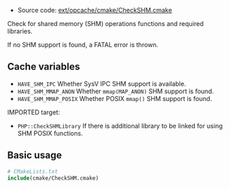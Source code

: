 <!-- This is auto-generated file. -->
* Source code: [ext/opcache/cmake/CheckSHM.cmake](https://github.com/petk/php-build-system/blob/master/cmake/ext/opcache/cmake/CheckSHM.cmake)

Check for shared memory (SHM) operations functions and required libraries.

If no SHM support is found, a FATAL error is thrown.

## Cache variables

* `HAVE_SHM_IPC`
  Whether SysV IPC SHM support is available.
* `HAVE_SHM_MMAP_ANON`
  Whether `mmap(MAP_ANON)` SHM support is found.
* `HAVE_SHM_MMAP_POSIX`
  Whether POSIX `mmap()` SHM support is found.

IMPORTED target:

* `PHP::CheckSHMLibrary`
  If there is additional library to be linked for using SHM POSIX functions.

## Basic usage

```cmake
# CMakeLists.txt
include(cmake/CheckSHM.cmake)
```
